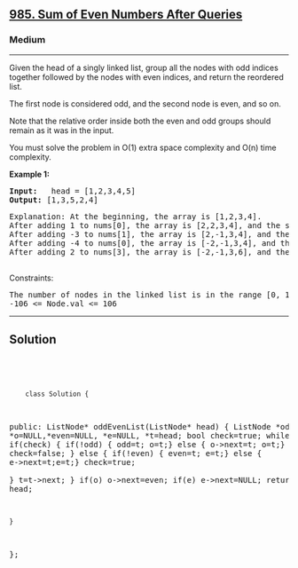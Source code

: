 
<h2><a href="https://leetcode.com/problems/sum-of-even-numbers-after-queries/">985. Sum of Even Numbers After Queries</a></h2>
<h3>Medium</h3>
<hr>
<div><p>
Given the head of a singly linked list, group all the nodes with odd indices together followed by the nodes with even indices, and return the reordered list.

The first node is considered odd, and the second node is even, and so on.

Note that the relative order inside both the even and odd groups should remain as it was in the input.

You must solve the problem in O(1) extra space complexity and O(n) time complexity.
</p>


<p><strong>Example 1:</strong></p>
<pre><strong>Input:</strong>   head = [1,2,3,4,5]
<strong>Output:</strong> [1,3,5,2,4]
</pre>
<pre>
Explanation: At the beginning, the array is [1,2,3,4].
After adding 1 to nums[0], the array is [2,2,3,4], and the sum of even values is 2 + 2 + 4 = 8.
After adding -3 to nums[1], the array is [2,-1,3,4], and the sum of even values is 2 + 4 = 6.
After adding -4 to nums[0], the array is [-2,-1,3,4], and the sum of even values is -2 + 4 = 2.
After adding 2 to nums[3], the array is [-2,-1,3,6], and the sum of even values is -2 + 6 = 4.
  </pre>


Constraints:
<pre>
The number of nodes in the linked list is in the range [0, 104].
-106 <= Node.val <= 106
</pre>
<hr>
 <h2><strong><b>Solution</b></strong></h2>
 <br>
 <pre>
 
        class Solution {
public:
    ListNode* oddEvenList(ListNode* head) {
        ListNode *odd=NULL, *o=NULL,*even=NULL, *e=NULL, *t=head;
        bool check=true;
        while(t)
        {
            if(check) 
            {
                if(!odd) { odd=t; o=t;}
                else { o->next=t; o=t;}
                check=false;
            }
            else 
            {
               if(!even) { even=t; e=t;}
                else { e->next=t;e=t;}
                check=true;                
            }
            t=t->next;
        }
       if(o) o->next=even;
       if(e) e->next=NULL;
        return head;
        
    }
};
          
 </pre>

